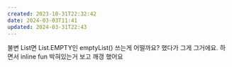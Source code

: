 ```yaml
---
created: 2023-10-31T22:32:42
date: 2024-03-03T11:41
updated: 2024-03-31T22:43
---
```

불변 List면 List.EMPTY인 emptyList() 쓰는게 어떨까요? 했다가
그게 그거에요. 하면서 inline fun 박혀있는거 보고 깨갱 했어요